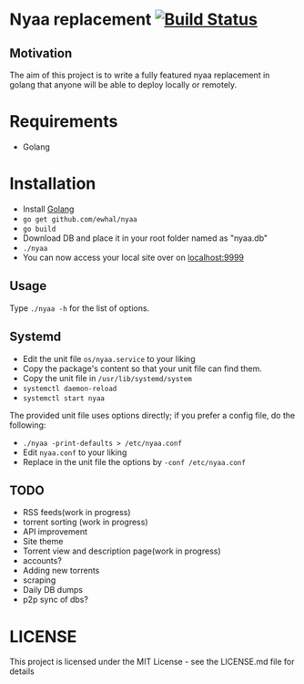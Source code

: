 # Nyaa replacement [![Build Status](https://travis-ci.org/ewhal/nyaa.svg?branch=master)](https://travis-ci.org/ewhal/nyaa)

## Motivation
The aim of this project is to write a fully featured nyaa replacement in golang
that anyone will be able to deploy locally or remotely.

# Requirements
* Golang

# Installation
* Install [Golang](https://golang.org/doc/install)
* `go get github.com/ewhal/nyaa`
* `go build`
* Download DB and place it in your root folder named as "nyaa.db"
* `./nyaa`
* You can now access your local site over on [localhost:9999](http://localhost:9999)

## Usage

Type `./nyaa -h` for the list of options.

## Systemd

* Edit the unit file `os/nyaa.service` to your liking
* Copy the package's content so that your unit file can find them.
* Copy the unit file in `/usr/lib/systemd/system`
* `systemctl daemon-reload`
* `systemctl start nyaa`

The provided unit file uses options directly; if you prefer a config file, do the following:

* `./nyaa -print-defaults > /etc/nyaa.conf`
* Edit `nyaa.conf` to your liking
* Replace in the unit file the options by `-conf /etc/nyaa.conf`

## TODO
* RSS feeds(work in progress)
* torrent sorting (work in progress)
* API improvement
* Site theme
* Torrent view and description page(work in progress)
* accounts?
* Adding new torrents
* scraping
* Daily DB dumps
* p2p sync of dbs?

# LICENSE
This project is licensed under the MIT License - see the LICENSE.md file for details
